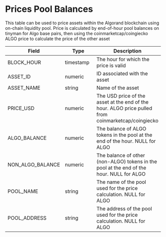 # Prices Pool Balances

This table can be used to price assets within the Algorand blockchain using on-chain liquidity pool. Price is calculated by end-of-hour pool balances on tinyman for Algo base pairs, then using the coinmarketcap/coingiecko ALGO price to calculate the price of the other asset

<table><thead><tr><th>Field</th><th width="150">Type</th><th>Description</th></tr></thead><tbody><tr><td>BLOCK_HOUR</td><td>timestamp</td><td>The hour for which the price is valid</td></tr><tr><td>ASSET_ID</td><td>numeric</td><td>ID associated with the asset</td></tr><tr><td>ASSET_NAME</td><td>string</td><td>Name of the asset</td></tr><tr><td>PRICE_USD</td><td>numeric</td><td>The USD price of the asset at the end of the hour. ALGO price pulled from coinmarketcap/coingiecko</td></tr><tr><td>ALGO_BALANCE</td><td>numeric</td><td>The balance of ALGO tokens in the pool at the end of the hour. NULL for ALGO</td></tr><tr><td>NON_ALGO_BALANCE</td><td>numeric</td><td>The balance of other (non-ALGO) tokens in the pool at the end of the hour. NULL for ALGO</td></tr><tr><td>POOL_NAME</td><td>string</td><td>The name of the pool used for the price calculation. NULL for ALGO</td></tr><tr><td>POOL_ADDRESS</td><td>string</td><td>The address of the pool used for the price calculation. NULL for ALGO</td></tr></tbody></table>
